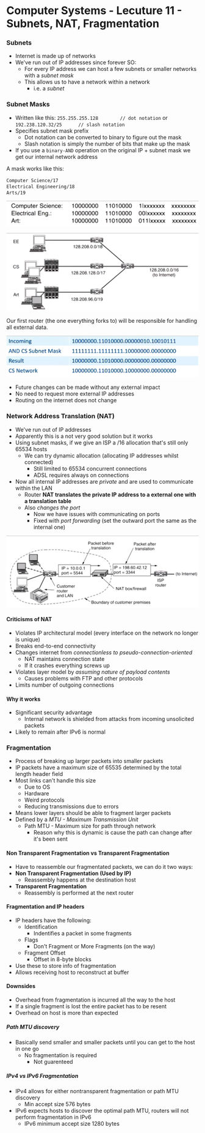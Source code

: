 
# Computer Systems - Lecuture 11 - Subnets, NAT, Fragmentation

### Subnets
- Internet is made up of networks
- We've run out of IP addresses since forever SO:
	- For every IP address we can host a few subnets or smaller networks with a *subnet mask*
	- This allows us to have a network within a network
		- i.e. a *subnet*

### Subnet Masks
- Written like this:
	`255.255.255.128 		// dot notation`
	or
	`192.238.120.32/25		// slash notation`
- Specifies subnet mask prefix
	- Dot notation can be converted to binary to figure out the mask
	- Slash notation is simply the number of bits that make up the mask
- If you use a `binary-AND` operation on the original IP + subnet mask we get our internal network address

A mask works like this:

```
Computer Science/17
Electrical Engineering/18
Arts/19
```

![](lec11/lec110.png)

![](lec11/lec111.png)

Our first router (the one everything forks to) will be responsible for handling all external data.

![](lec11/lec112.png)

- Future changes can be made without any external impact
- No need to request more external IP addresses
- Routing on the internet does not change

### Network Address Translation (NAT)
- We've run out of IP addresses
- Apparently this is a not very good solution but it works
- Using subnet masks, if we give an ISP a /16 allocation that's still only 65534 hosts
	- We can try dynamic allocation (allocating IP addresses whilst connected)
		- Still limited to 65534 concurrent connections
		- ADSL requires always on connections
- Now all internal IP addresses are *private* and are used to communicate within the LAN
	- Router **NAT translates the private IP address to a external one with a translation table**
	- Also *changes the port*
		- Now we have issues with communicating on ports
		- Fixed with *port forwarding* (set the outward port the same as the internal one)

![](lec11/lec113.png)

#### Criticisms of NAT
- Violates IP architectural model (every interface on the network no longer is unique)
- Breaks end-to-end connectivity
- Changes internet from *connectionless to pseudo-connection-oriented*
	- NAT maintains connection state
	- If it crashes everything screws up
- Violates layer model by *assuming nature of payload contents*
	- Causes problems with FTP and other protocols
- Limits number of outgoing connections

#### Why it works
- Significant security advantage
	- Internal network is shielded from attacks from incoming unsolicited packets
- Likely to remain after IPv6 is normal

### Fragmentation
- Process of breaking up larger packets into smaller packets
- IP packets have a maximum size of 65535 determined by the total length header field
- Most links can't handle this size
	- Due to OS
	- Hardware
	- Weird protocols
	- Reducing transmissions due to errors
- Means lower layers should be able to fragment larger packets 
- Defined by a *MTU - Maximum Transmission Unit*
	- Path MTU - Maximum size for path through network
		- Reason why this is dynamic is cause the path can change after it's been sent

#### Non Transparent Fragmentation vs Transparent Fragmentation
- Have to reassemble our fragmentated packets, we can do it two ways:
- **Non Transparent Fragmentation (Used by IP)**
	- Reassembly happens at the destination host
- **Transparent Fragmentation**
	- Reassembly is performed at the next router

#### Fragmentation and IP headers
- IP headers have the following:
	- Identification
		- Indentifies a packet in some fragments
	- Flags
		- Don't Fragment or More Fragments (on the way)
	- Fragment Offset
		- Offset in 8-byte blocks
- Use these to store info of fragmentation
- Allows receiving host to reconstruct at buffer

#### Downsides
- Overhead from fragmentation is incurred all the way to the host
- If a single fragment is lost the entire packet has to be resent
- Overhead on host is more than expected

##### Path MTU discovery
- Basically send smaller and smaller packets until you can get to the host in one go
	- No fragmentation is required
		- Not guarenteed

##### IPv4 vs IPv6 Fragmentation
- IPv4 allows for either nontransparent fragmentation or path MTU discovery
	- Min accept size 576 bytes
- IPv6 expects hosts to discover the optimal path MTU, routers will not perform fragmentation in IPv6
	- IPv6 minimum accept size 1280 bytes

